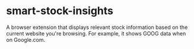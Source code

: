 # smart-stock-insights
A browser extension that displays relevant stock information based on the current website you're browsing. For example, it shows GOOG data when on Google.com.
